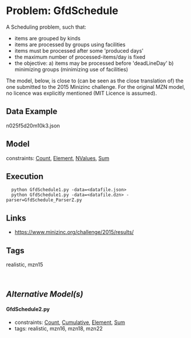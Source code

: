 # Problem: GfdSchedule

A Scheduling problem, such that:
 - items are grouped by kinds
 - items are processed by groups using facilities
 - items must be processed after some 'produced days'
 - the maximum number of processed-items/day is fixed
 - the objective:
   a) items may be processed before 'deadLineDay'
   b) minimizing groups (minimizing use of facilities)

The model, below, is close to (can be seen as the close translation of) the one submitted to the 2015 Minizinc challenge.
For the original MZN model, no licence was explicitly mentioned (MIT Licence is assumed).

## Data Example
  n025f5d20m10k3.json

## Model
  constraints: [Count](https://pycsp.org/documentation/constraints/Count), [Element](https://pycsp.org/documentation/constraints/Element), [NValues](https://pycsp.org/documentation/constraints/NValues), [Sum](https://pycsp.org/documentation/constraints/Sum)

## Execution
```
  python GfdSchedule1.py -data=<datafile.json>
  python GfdSchedule1.py -data=<datafile.dzn> -parser=GfdSchedule_ParserZ.py
```

## Links
  - https://www.minizinc.org/challenge/2015/results/

## Tags
  realistic, mzn15

<br />

## _Alternative Model(s)_

#### GfdSchedule2.py
 - constraints: [Count](https://pycsp.org/documentation/constraints/Count), [Cumulative](https://pycsp.org/documentation/constraints/Cumulative), [Element](https://pycsp.org/documentation/constraints/Element), [Sum](https://pycsp.org/documentation/constraints/Sum)
 - tags: realistic, mzn16, mzn18, mzn22
